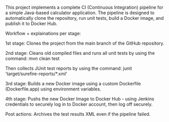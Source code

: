 This project implements a complete CI (Continuous Integration) pipeline for a simple Java-based calculator application.
The pipeline is designed to automatically clone the repository, run unit tests, build a Docker image, and publish it to Docker Hub.

Workflow + explainations per stage:

1st stage: Clones the project from the main branch of the GitHub repository.

2nd stage: Cleans old compiled files and runs all unit tests by using the command: mvn clean test

Then collects JUnit test reports by using the command: junit 'target/surefire-reports/*.xml'

3rd stage: Builds a new Docker image using a custom Dockerfile (Dockerfile.app) using environment variables.

4th stage: Pushs the new Docker Image to Docker Hub - using Jenkins credentials to securely log in to Docker account, then log off securely.

Post actions: Archives the test results XML even if the pipeline failed.

